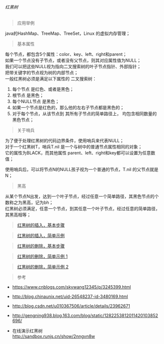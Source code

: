 ###### 红黑树

> 应用举例  

java的HashMap、TreeMap、TreeSet，Linux 的虚拟内存管理；   


> 基本属性  

每个节点，都包含5个属性：color、key、left、right和parent；  
如果一个节点没有子节点，或者没有父节点，则其对应属性值为NULL；  
我们可以把这些NULL视为指向二叉搜索树的叶子节点指针、外部指针；  
把带关键字的节点视为树的内部节点；  
一般红黑树必须是满足以下属性的 二叉搜索树：  
1. 每个节点 是红色、或者是黑色；  
2. 根节点 是黑色；  
3. 每个NULL节点 是黑色；  
4. 如果一个节点是红色的，那么他的左右子节点都是黑色的；  
5. 对于每个节点，从该节点到 其所有子节点的简单路径上， 均包含相同数量的黑色节点；  

> 关于哨兵

为了便于处理红黑树的代码边界条件，使用哨兵来代表NULL；  
对于一个红黑树T，哨兵T.nil 是一个与树中的普通节点属性相同的对象；  
它的属性为BLACK，而其他属性 parent、left、right和key都可以设置为任意数值；  
  
使用哨兵后，可以将节点N的NULL孩子视为一个普通的节点，T.nil 的父节点就是N；  

> 黑高

从某个节点N出发，达到一个叶子节点，经过任意一个简单路径，其黑色节点的个数称之为黑高，记为bh；  
红黑树必须满足，任意一个节点，到其任意一个叶子节点，经过任意的简单路径，其黑高相等；  

> [红黑树的插入，基本步骤](RBT_insert.md)

> [红黑树的插入，简单示例](RBT_insert_sample.md)

> [红黑树的删除，基本步骤](RBT_delete.md)   

> [红黑树的删除，简单示例 1](../image_files/RBT_delete_1.png)   

> [红黑树的删除，简单示例 2](../image_files/RBT_delete_2.png) 

> 参考
- https://www.cnblogs.com/skywang12345/p/3245399.html
- http://blog.chinaunix.net/uid-26548237-id-3480169.html
- http://blog.csdn.net/u010367506/article/details/23962671
- http://gengning938.blog.163.com/blog/static/1282253812011420103852696/

- 在线演示红黑树  
http://sandbox.runjs.cn/show/2nngvn8w


